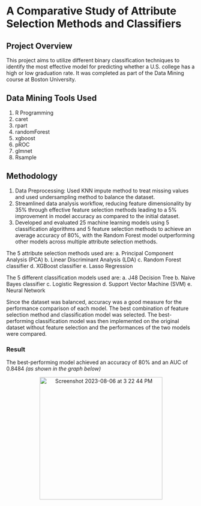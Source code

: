 # A Comparative Study of Attribute Selection Methods and Classifiers 
## Project Overview
This project aims to utilize different binary classification techniques to identify the most effective model for predicting whether a U.S. college has a high or low graduation rate. It was completed as part of the Data Mining course at Boston University.

## Data Mining Tools Used
1. R Programming
2. caret
3. rpart
4. randomForest
5. xgboost
6. pROC
7. glmnet
8. Rsample

## Methodology
1. Data Preprocessing: Used KNN impute method to treat missing values and used undersampling method to balance the dataset.
2. Streamlined data analysis workflow, reducing feature dimensionality by 35% through effective feature selection methods leading to a 5% improvement in model accuracy as compared to the initial dataset.
3. Developed and evaluated 25 machine learning models using 5 classification algorithms and 5 feature selection methods to achieve an average accuracy of 80%, with the Random Forest model outperforming other models across multiple attribute selection methods.

The 5 attribute selection methods used are:
   a. Principal Component Analysis (PCA)
   b. Linear Discriminant Analysis (LDA)
   c. Random Forest classifier
   d. XGBoost classifier
   e. Lasso Regression

The 5 different classification models used are:
   a. J48 Decision Tree
   b. Naive Bayes classifier
   c. Logistic Regression
   d. Support Vector Machine (SVM)
   e. Neural Network
 
Since the dataset was balanced, accuracy was a good measure for the performance comparison of each model. The best combination of feature selection method and classification model was selected. The best-performing classification model was then implemented on the original dataset without feature selection and the performances of the two models were compared. 

### Result
The best-performing model achieved an accuracy of 80% and an AUC of 0.8484 _(as shown in the graph below)_

<center>
<img alt="Screenshot 2023-08-06 at 3 22 44 PM" src="https://github.com/amruthak03/Project-699/assets/110037114/c3dcfa98-1a3f-451b-a66d-89efdc1ab078" width="327">
</center>
